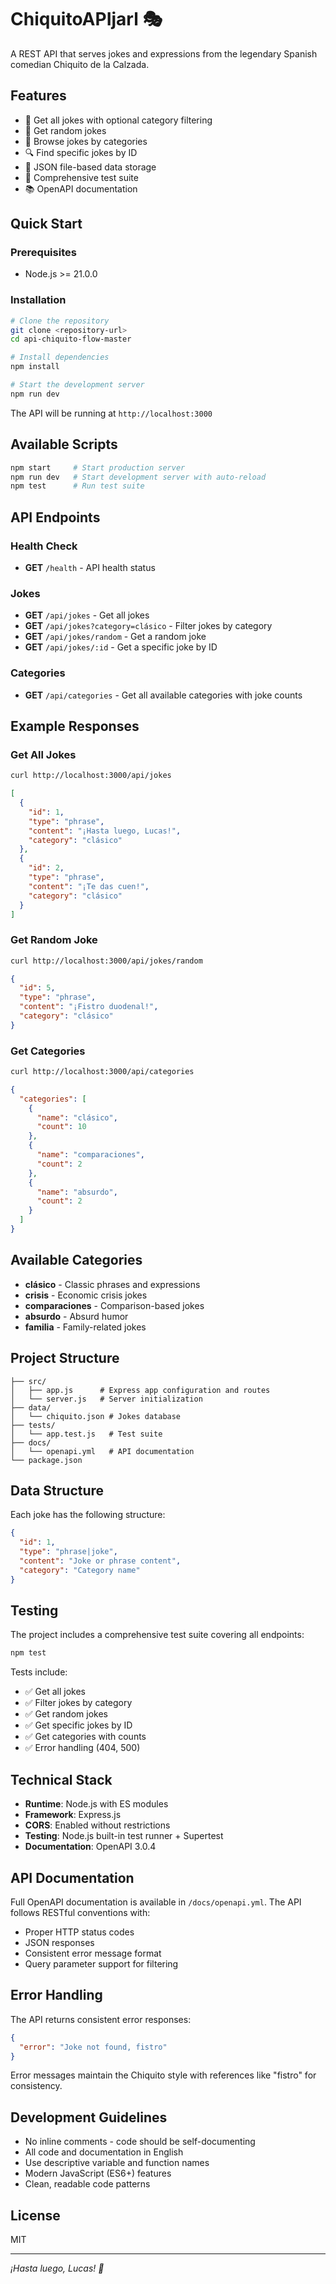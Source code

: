 # ChiquitoAPIjarl 🎭

A REST API that serves jokes and expressions from the legendary Spanish comedian Chiquito de la Calzada.

## Features

- 🎯 Get all jokes with optional category filtering
- 🎲 Get random jokes
- 📂 Browse jokes by categories
- 🔍 Find specific jokes by ID
- 💾 JSON file-based data storage
- 🧪 Comprehensive test suite
- 📚 OpenAPI documentation

## Quick Start

### Prerequisites

- Node.js >= 21.0.0

### Installation

```bash
# Clone the repository
git clone <repository-url>
cd api-chiquito-flow-master

# Install dependencies
npm install

# Start the development server
npm run dev
```

The API will be running at `http://localhost:3000`

## Available Scripts

```bash
npm start     # Start production server
npm run dev   # Start development server with auto-reload
npm test      # Run test suite
```

## API Endpoints

### Health Check
- **GET** `/health` - API health status

### Jokes
- **GET** `/api/jokes` - Get all jokes
- **GET** `/api/jokes?category=clásico` - Filter jokes by category
- **GET** `/api/jokes/random` - Get a random joke
- **GET** `/api/jokes/:id` - Get a specific joke by ID

### Categories
- **GET** `/api/categories` - Get all available categories with joke counts

## Example Responses

### Get All Jokes
```bash
curl http://localhost:3000/api/jokes
```

```json
[
  {
    "id": 1,
    "type": "phrase",
    "content": "¡Hasta luego, Lucas!",
    "category": "clásico"
  },
  {
    "id": 2,
    "type": "phrase", 
    "content": "¡Te das cuen!",
    "category": "clásico"
  }
]
```

### Get Random Joke
```bash
curl http://localhost:3000/api/jokes/random
```

```json
{
  "id": 5,
  "type": "phrase",
  "content": "¡Fistro duodenal!",
  "category": "clásico"
}
```

### Get Categories
```bash
curl http://localhost:3000/api/categories
```

```json
{
  "categories": [
    {
      "name": "clásico",
      "count": 10
    },
    {
      "name": "comparaciones", 
      "count": 2
    },
    {
      "name": "absurdo",
      "count": 2
    }
  ]
}
```

## Available Categories

- **clásico** - Classic phrases and expressions
- **crisis** - Economic crisis jokes
- **comparaciones** - Comparison-based jokes
- **absurdo** - Absurd humor
- **familia** - Family-related jokes

## Project Structure

```
├── src/
│   ├── app.js      # Express app configuration and routes
│   └── server.js   # Server initialization
├── data/
│   └── chiquito.json # Jokes database
├── tests/
│   └── app.test.js   # Test suite
├── docs/
│   └── openapi.yml   # API documentation
└── package.json
```

## Data Structure

Each joke has the following structure:

```json
{
  "id": 1,
  "type": "phrase|joke",
  "content": "Joke or phrase content",
  "category": "Category name"
}
```

## Testing

The project includes a comprehensive test suite covering all endpoints:

```bash
npm test
```

Tests include:
- ✅ Get all jokes
- ✅ Filter jokes by category
- ✅ Get random jokes
- ✅ Get specific jokes by ID
- ✅ Get categories with counts
- ✅ Error handling (404, 500)

## Technical Stack

- **Runtime**: Node.js with ES modules
- **Framework**: Express.js
- **CORS**: Enabled without restrictions
- **Testing**: Node.js built-in test runner + Supertest
- **Documentation**: OpenAPI 3.0.4

## API Documentation

Full OpenAPI documentation is available in `/docs/openapi.yml`. The API follows RESTful conventions with:

- Proper HTTP status codes
- JSON responses
- Consistent error message format
- Query parameter support for filtering

## Error Handling

The API returns consistent error responses:

```json
{
  "error": "Joke not found, fistro"
}
```

Error messages maintain the Chiquito style with references like "fistro" for consistency.

## Development Guidelines

- No inline comments - code should be self-documenting
- All code and documentation in English
- Use descriptive variable and function names
- Modern JavaScript (ES6+) features
- Clean, readable code patterns

## License

MIT

---

*¡Hasta luego, Lucas! 👋*